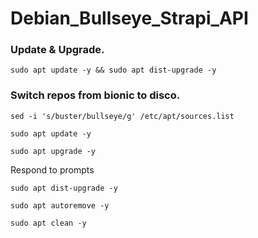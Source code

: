 # Debian_Bullseye_Strapi_API

### Update & Upgrade.

```
sudo apt update -y && sudo apt dist-upgrade -y
```

### Switch repos from bionic to disco.

```
sed -i 's/buster/bullseye/g' /etc/apt/sources.list
```

```
sudo apt update -y
```

```
sudo apt upgrade -y
```

Respond to prompts

```
sudo apt dist-upgrade -y
```

```
sudo apt autoremove -y
```

```
sudo apt clean -y
```

